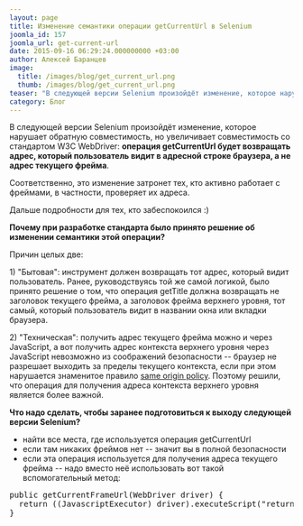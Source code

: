 ```yaml
---
layout: page
title: Изменение семантики операции getCurrentUrl в Selenium
joomla_id: 157
joomla_url: get-current-url
date: 2015-09-16 06:29:24.000000000 +03:00
author: Алексей Баранцев
image:
  title: /images/blog/get_current_url.png
  thumb: /images/blog/get_current_url.png
teaser: "В следующей версии Selenium произойдёт изменение, которое нарушает обратную совместимость, но увеличивает совместимость со стандартом W3C WebDriver: операция getCurrentUrl будет возвращать адрес, который пользователь видит в адресной строке браузера, а не адрес текущего фрейма."
category: Блог
---
```

<p>В следующей версии Selenium произойдёт изменение, которое нарушает обратную совместимость, но увеличивает совместимость со стандартом W3C WebDriver: <strong>операция getCurrentUrl будет возвращать адрес, который пользователь видит в адресной строке браузера, а не адрес текущего фрейма</strong>.</p>
<p>Соответственно, э<span>то изменение затронет тех, кто активно работает с фреймами, в частности, проверяет их адреса.</span></p>
<p>Дальше подробности для тех, кто забеспокоился :)</p>
<p><strong>Почему при разработке стандарта было принято решение об изменении семантики этой операции?</strong></p>
<p>Причин целых две:</p>
<p>1) "Бытовая": инструмент должен возвращать тот адрес, который видит пользователь. Ранее, руководствуясь той же самой логикой, было принято решение о том, что операция getTitle должна возвращать не заголовок текущего фрейма, а заголовок фрейма верхнего уровня, тот самый, который пользователь видит в названии окна или вкладки браузера.</p>
<p>2) "Техническая": получить адрес текущего фрейма можно и через JavaScript, а вот получить адрес контекста верхнего уровня через JavaScript невозможно из соображений безопасности -- браузер не разрешает выходить за пределы текущего контекста, если при этом нарушается знаменитое правило <a href="http://www.w3.org/html/wg/drafts/html/master/browsers.html#origin">same origin policy</a>. Поэтому решили, что операция для получения адреса контекста верхнего уровня является более важной.</p>
<p><strong>Что надо сделать, чтобы заранее подготовиться к выходу следующей версии Selenium?</strong></p>
<ul>
<li>найти все места, где используется операция getCurrentUrl</li>
<li>если там никаких фреймов нет -- значит вы в полной безопасности</li>
<li>если эта операция используется для получения адреса текущего фрейма -- надо вместо неё использовать вот такой вспомогательный метод:</li>
</ul>
<pre>public getCurrentFrameUrl(WebDriver driver) {<br />  return ((JavascriptExecutor) driver).executeScript("return window.location.href").toString();<br />}</pre>
